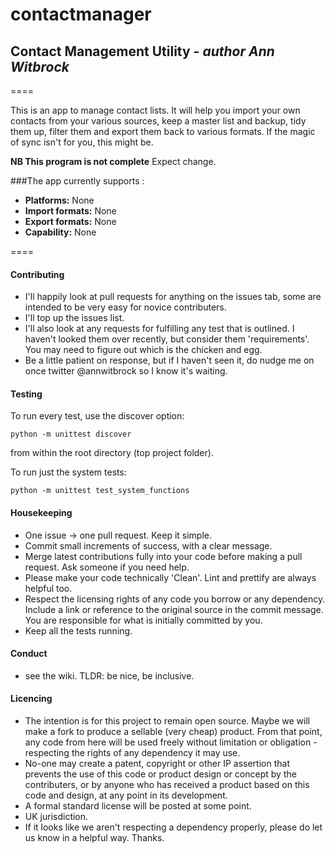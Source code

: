 # contactmanager

## Contact Management Utility     -    *author Ann Witbrock*
====

This is an app to manage contact lists.
It will help you import your own contacts from your various sources, keep a master list and backup, tidy them up, filter them and export them back to various formats.
If the magic of sync isn't for you, this might be.

**NB This program is not complete**
Expect change.

###The app currently supports :
- **Platforms:** None
- **Import formats:** None
- **Export formats:** None
- **Capability:** None

====
#### Contributing
- I'll happily look at pull requests for anything on the issues tab, some are intended to be very easy for novice contributers.
- I'll top up the issues list.
- I'll also look at any requests for fulfilling any test that is outlined. I haven't looked them over recently, but consider them 'requirements'. You may need to figure out which is the chicken and egg.
- Be a little patient on response, but if I haven't seen it, do nudge me on once twitter @annwitbrock so I know it's waiting.

#### Testing
To run every test, use the discover option:
```
python -m unittest discover
```
from within the root directory (top project folder).

To run just the system tests:
```
python -m unittest test_system_functions
```

#### Housekeeping
- One issue -> one pull request. Keep it simple.
- Commit small increments of success, with a clear message.
- Merge latest contributions fully into your code before making a pull request. Ask someone if you need help.
- Please make your code technically 'Clean'. Lint and prettify are always helpful too.
- Respect the licensing rights of any code you borrow or any dependency. Include a link or reference to the original source in the commit message. You are responsible for what is initially committed by you.
- Keep all the tests running.

#### Conduct
 - see the wiki. TLDR: be nice, be inclusive.

#### Licencing
- The intention is for this project to remain open source. Maybe we will make a fork to produce a sellable (very cheap) product. From that point, any code from here will be used freely without limitation or obligation - respecting the rights of any dependency it may use.
- No-one may create a patent, copyright or other IP assertion that prevents the use of this code or product design or concept by the contributers, or by anyone who has received a product based on this code and design, at any point in its development.
- A formal standard license will be posted at some point.
- UK jurisdiction.
- If it looks like we aren't respecting a dependency properly, please do let us know in a helpful way. Thanks.


